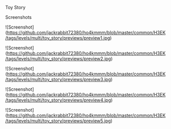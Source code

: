 Toy Story



Screenshots



!\[Screenshot](https://github.com/jackrabbit72380/ho4kmmm/blob/master/common/H3EK/tags/levels/multi/toy_story/previews/preview1.jpg)



!\[Screenshot](https://github.com/jackrabbit72380/ho4kmmm/blob/master/common/H3EK/tags/levels/multi/toy_story/previews/preview2.jpg)



!\[Screenshot](https://github.com/jackrabbit72380/ho4kmmm/blob/master/common/H3EK/tags/levels/multi/toy_story/previews/preview3.jpg)



!\[Screenshot](https://github.com/jackrabbit72380/ho4kmmm/blob/master/common/H3EK/tags/levels/multi/toy_story/previews/preview4.jpg)



!\[Screenshot](https://github.com/jackrabbit72380/ho4kmmm/blob/master/common/H3EK/tags/levels/multi/toy_story/previews/preview5.jpg)

